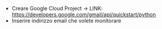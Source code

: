 - Creare Google Cloud Project -> LINK: https://developers.google.com/gmail/api/quickstart/python
- Inserire indirizzo email che volete monitorare
